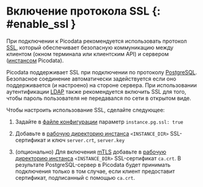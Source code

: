 # Включение протокола SSL {: #enable_ssl }

При подключении к Picodata рекомендуется использовать протокол [SSL],
который обеспечивает безопасную коммуникацию между клиентом (окном
терминала или клиентским API) и сервером ([инстансом] Picodata).

[SSL]: https://ru.wikipedia.org/wiki/SSL
[инстансом]: ../overview/glossary.md#instance

Picodata поддерживает SSL при подключении по протоколу [PostgreSQL].
Безопасное соединение автоматически задействуется если оно
поддерживается (и настроено) на стороне сервера. При использовании
аутентификации [LDAP] также рекомендуется включить SSL для того, чтобы
пароль пользователя не передавался по сети в открытом виде.

[PostgreSQL]: ../tutorial/connecting.md#pgproto
[LDAP]: ldap.md

Чтобы настроить использование SSL, сделайте следующее:

1. Задайте в [файле конфигурации](../reference/config.md#instance_pg_ssl)
    параметр `instance.pg.ssl: true`

1. Добавьте в [рабочую директорию инстанса](../reference/cli.md#run_instance_dir)
    `<INSTANCE_DIR>` SSL-сертификат и ключ `server.crt`, `server.key`

1. (опционально) Для включения [mTLS] добавьте в
    [рабочую директорию инстанса](../reference/cli.md#run_instance_dir) `<INSTANCE_DIR>`
    SSL-сертификат `ca.crt`. В результате PostgreSQL-сервер в Picodata будет
    принимать подключения только в том случае, если клиент предоставит сертификат,
    подписанный с помощью `ca.crt`.


[mTLS]: https://en.wikipedia.org/wiki/Mutual_authentication

